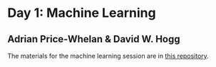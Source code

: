 # Day 1: Machine Learning

## Adrian Price-Whelan & David W. Hogg

The materials for the machine learning session are in [this repository](https://github.com/adrn/ahw2017-ml).
